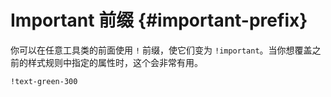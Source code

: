 # Important 前缀 {#important-prefix}

你可以在任意工具类的前面使用 `!` 前缀，使它们变为 `!important`。当你想覆盖之前的样式规则中指定的属性时，这个会非常有用。

```css
!text-green-300
```

<InlinePlayground :input="'text-blue-200\n!text-green-300'" :showCSS="true" :showPreview="false"/>
